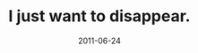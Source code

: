 ---
layout: base.njk
title : 'I just want to disappear.' 
view_title : 'I just want to disappear.' 
year : '2011' 
date : '2011-06-24' 
img_file : '/drawing/ijustwanttodisappear.png' 
html_file : 'ijustwanttodisappear' 
next_html : 'lasttimeisawyouitwassociallyawkward.html' 
year_order : '28' 
permalink : "title/{{html_file}}.html"
---